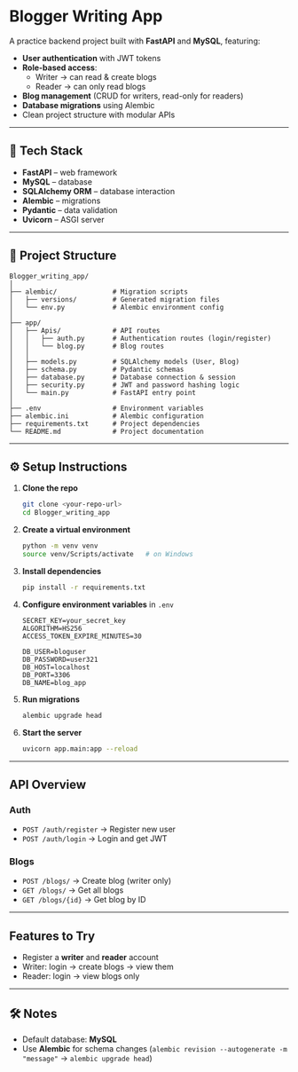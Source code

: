 # Blogger Writing App

A practice backend project built with **FastAPI** and **MySQL**, featuring:

- **User authentication** with JWT tokens  
- **Role-based access**:  
  - Writer → can read & create blogs  
  - Reader → can only read blogs  
- **Blog management** (CRUD for writers, read-only for readers)  
- **Database migrations** using Alembic  
- Clean project structure with modular APIs

---

## 🚀 Tech Stack
- **FastAPI** – web framework  
- **MySQL** – database  
- **SQLAlchemy ORM** – database interaction  
- **Alembic** – migrations  
- **Pydantic** – data validation  
- **Uvicorn** – ASGI server  

---

## 📂 Project Structure
```
Blogger_writing_app/
│
├── alembic/              # Migration scripts
│   ├── versions/         # Generated migration files
│   └── env.py            # Alembic environment config
│
├── app/
│   ├── Apis/             # API routes
│   │   ├── auth.py       # Authentication routes (login/register)
│   │   └── blog.py       # Blog routes
│   │
│   ├── models.py         # SQLAlchemy models (User, Blog)
│   ├── schema.py         # Pydantic schemas
│   ├── database.py       # Database connection & session
│   ├── security.py       # JWT and password hashing logic
│   └── main.py           # FastAPI entry point
│
├── .env                  # Environment variables
├── alembic.ini           # Alembic configuration
├── requirements.txt      # Project dependencies
└── README.md             # Project documentation
```

---

## ⚙️ Setup Instructions

1. **Clone the repo**
   ```bash
   git clone <your-repo-url>
   cd Blogger_writing_app
   ```

2. **Create a virtual environment**
   ```bash
   python -m venv venv
   source venv/Scripts/activate   # on Windows
   ```

3. **Install dependencies**
   ```bash
   pip install -r requirements.txt
   ```

4. **Configure environment variables** in `.env`
   ```env
   SECRET_KEY=your_secret_key
   ALGORITHM=HS256
   ACCESS_TOKEN_EXPIRE_MINUTES=30

   DB_USER=bloguser
   DB_PASSWORD=user321
   DB_HOST=localhost
   DB_PORT=3306
   DB_NAME=blog_app
   ```

5. **Run migrations**
   ```bash
   alembic upgrade head
   ```

6. **Start the server**
   ```bash
   uvicorn app.main:app --reload
   ```

---

##  API Overview

###  Auth
- `POST /auth/register` → Register new user  
- `POST /auth/login` → Login and get JWT  

###  Blogs
- `POST /blogs/` → Create blog (writer only)  
- `GET /blogs/` → Get all blogs  
- `GET /blogs/{id}` → Get blog by ID  

---

##  Features to Try
- Register a **writer** and **reader** account  
- Writer: login → create blogs → view them  
- Reader: login → view blogs only  

---

## 🛠️ Notes
- Default database: **MySQL**  
- Use **Alembic** for schema changes (`alembic revision --autogenerate -m "message"` → `alembic upgrade head`)  

